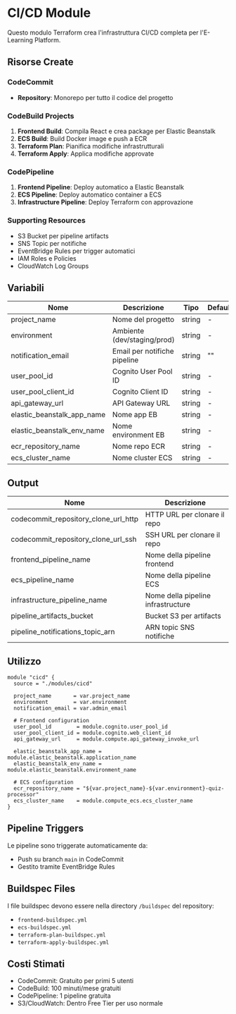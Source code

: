 # CI/CD Module

Questo modulo Terraform crea l'infrastruttura CI/CD completa per l'E-Learning Platform.

## Risorse Create

### CodeCommit
- **Repository**: Monorepo per tutto il codice del progetto

### CodeBuild Projects
1. **Frontend Build**: Compila React e crea package per Elastic Beanstalk
2. **ECS Build**: Build Docker image e push a ECR
3. **Terraform Plan**: Pianifica modifiche infrastrutturali
4. **Terraform Apply**: Applica modifiche approvate

### CodePipeline
1. **Frontend Pipeline**: Deploy automatico a Elastic Beanstalk
2. **ECS Pipeline**: Deploy automatico container a ECS
3. **Infrastructure Pipeline**: Deploy Terraform con approvazione

### Supporting Resources
- S3 Bucket per pipeline artifacts
- SNS Topic per notifiche
- EventBridge Rules per trigger automatici
- IAM Roles e Policies
- CloudWatch Log Groups

## Variabili

| Nome | Descrizione | Tipo | Default |
|------|-------------|------|---------|
| project_name | Nome del progetto | string | - |
| environment | Ambiente (dev/staging/prod) | string | - |
| notification_email | Email per notifiche pipeline | string | "" |
| user_pool_id | Cognito User Pool ID | string | - |
| user_pool_client_id | Cognito Client ID | string | - |
| api_gateway_url | API Gateway URL | string | - |
| elastic_beanstalk_app_name | Nome app EB | string | - |
| elastic_beanstalk_env_name | Nome environment EB | string | - |
| ecr_repository_name | Nome repo ECR | string | - |
| ecs_cluster_name | Nome cluster ECS | string | - |

## Output

| Nome | Descrizione |
|------|-------------|
| codecommit_repository_clone_url_http | HTTP URL per clonare il repo |
| codecommit_repository_clone_url_ssh | SSH URL per clonare il repo |
| frontend_pipeline_name | Nome della pipeline frontend |
| ecs_pipeline_name | Nome della pipeline ECS |
| infrastructure_pipeline_name | Nome della pipeline infrastructure |
| pipeline_artifacts_bucket | Bucket S3 per artifacts |
| pipeline_notifications_topic_arn | ARN topic SNS notifiche |

## Utilizzo

```hcl
module "cicd" {
  source = "./modules/cicd"
  
  project_name       = var.project_name
  environment        = var.environment
  notification_email = var.admin_email
  
  # Frontend configuration
  user_pool_id        = module.cognito.user_pool_id
  user_pool_client_id = module.cognito.web_client_id
  api_gateway_url     = module.compute.api_gateway_invoke_url
  
  elastic_beanstalk_app_name = module.elastic_beanstalk.application_name
  elastic_beanstalk_env_name = module.elastic_beanstalk.environment_name
  
  # ECS configuration
  ecr_repository_name = "${var.project_name}-${var.environment}-quiz-processor"
  ecs_cluster_name    = module.compute_ecs.ecs_cluster_name
}
```

## Pipeline Triggers

Le pipeline sono triggerate automaticamente da:
- Push su branch `main` in CodeCommit
- Gestito tramite EventBridge Rules

## Buildspec Files

I file buildspec devono essere nella directory `/buildspec` del repository:
- `frontend-buildspec.yml`
- `ecs-buildspec.yml`
- `terraform-plan-buildspec.yml`
- `terraform-apply-buildspec.yml`

## Costi Stimati

- CodeCommit: Gratuito per primi 5 utenti
- CodeBuild: 100 minuti/mese gratuiti
- CodePipeline: 1 pipeline gratuita
- S3/CloudWatch: Dentro Free Tier per uso normale